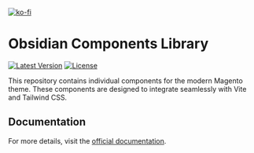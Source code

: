 [![ko-fi](https://ko-fi.com/img/githubbutton_sm.svg)](https://ko-fi.com/Q5Q816Z9WN)
# Obsidian Components Library

[![Latest Version](https://img.shields.io/packagist/v/mage-obsidian/component-modern-frontend.svg?style=flat-square)](https://packagist.org/packages/mage-obsidian/component-modern-frontend)
[![License](https://img.shields.io/packagist/l/mage-obsidian/component-modern-frontend.svg?style=flat-square)](https://packagist.org/packages/mage-obsidian/component-modern-frontend)

This repository contains individual components for the modern Magento theme. 
These components are designed to integrate seamlessly with Vite and Tailwind CSS.

## Documentation

For more details, visit the [official documentation](https://mage-obsidian.jeanmarcos.dev/).
